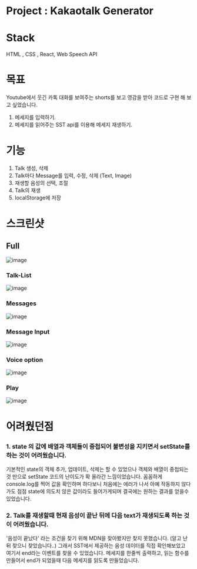 # Project : Kakaotalk Generator

# Stack
HTML , CSS , React, Web Speech API

# 목표
Youtube에서 웃긴 카톡 대화를 보여주는 shorts를 보고 영감을 받아 코드로 구현 해 보고 싶었습니다.
1. 메세지를 입력하기.
2. 메세지를 읽어주는 SST api를 이용해 메세지 재생하기.

# 기능
1. Talk 생성, 삭제
2. Talk마다 Message를 입력, 수정, 삭제 (Text, Image)
3. 재생할 음성의 선택, 조절 
4. Talk의 재생
5. localStorage에 저장

# 스크린샷

## Full
![image](https://user-images.githubusercontent.com/70611956/219977022-98551363-d477-448e-bdaa-9db03bdca533.png)

### Talk-List
![image](https://user-images.githubusercontent.com/70611956/219976947-9145d36a-77f4-453d-9b2b-2036688c83dd.png)

### Messages
![image](https://user-images.githubusercontent.com/70611956/219976983-e71a6122-bdb8-41ae-8ccf-35b31c25a343.png)

### Message Input
![image](https://user-images.githubusercontent.com/70611956/219976989-b748df8e-a269-4533-bfaf-b01d954f90eb.png)

### Voice option
![image](https://user-images.githubusercontent.com/70611956/219976994-a73f134a-9fdb-47cb-ae37-5cf0b7192a73.png)

### Play
![image](https://user-images.githubusercontent.com/70611956/219977003-a1d6ba79-d4b8-42fc-9878-220bfd43fbeb.png)

# 어려웠던점
### 1. state 의 값에 배열과 객체들이 중첩되어 불변성을 지키면서 setState를 하는 것이 어려웠습니다.
기본적인 state의 객체 추가, 업데이트, 삭제는 할 수 있었으나 객체와 배열이 중첩되는것 만으로 setState 코드의 난이도가 확 올라간 느낌이었습니다.
꼼꼼하게 console.log를 찍어 값을 확인하며 하다보니 처음에는 에러가 나서 아예 작동하지 않다가도 
점점 state에 의도치 않은 값이라도 들어가게되며 결국에는 원하는 결과를 얻을수 있었습니다.

### 2. Talk를 재생할때 현재 음성이 끝난 뒤에 다음 text가 재생되도록 하는 것이 어려웠습니다.
'음성이 끝났다' 라는 조건을 찾기 위해 MDN을 찾아봤지만 찾지 못했습니다. (알고 난뒤 찾으니 찾았습니다..)
그래서 SST에서 제공하는 음성 데이터를 직접 확인해보았고 여기서 end라는 이벤트를 찾을 수 있었습니다.
메세지를 한줄씩 출력하고, 읽는 함수를 만들어서 end가 되었을때 다음 메세지를 읽도록 만들었습니다.








